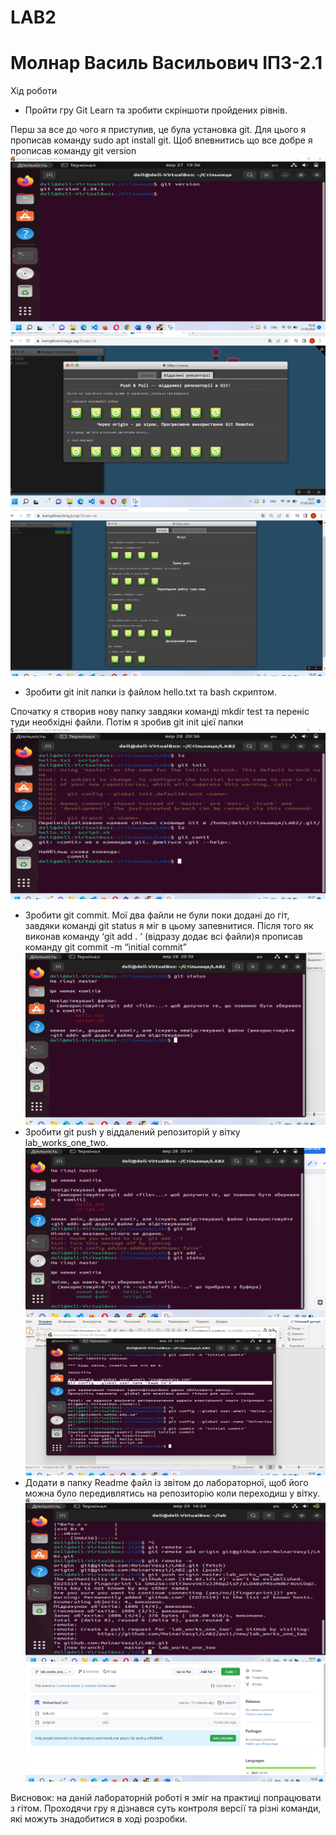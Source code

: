 # LAB2
# Молнар Василь Васильович ІПЗ-2.1
Хід роботи

 * Пройти гру Git Learn та зробити скріншоти пройдених рівнів.

Перш за все до чого я приступив, це була установка git. Для цього я прописав команду sudo apt install git.
Щоб впевнитись що все добре я прописав команду git version
![](Readme/1.png)
![](Readme/2.png)
![](Readme/3.png)

 * Зробити git init папки із файлом  hello.txt та bash скриптом.

Спочатку я створив нову папку завдяки команді mkdir test та переніс туди необхідні файли. Потім я зробив git init цієї папки
![](Readme/4.png)
 * Зробити git commit.
Мої два файли не були поки додані до гіт, завдяки команді git status я міг в цьому запевнитися. Після того як виконав команду ‘git add . ’ (відразу додає всі файли)я прописав команду git commit -m “initial commit”
![](Readme/5.png)
 * Зробити git push у віддалений репозиторій у вітку lab_works_one_two.
![](Readme/6.png)
![](Readme/7.png)
 * Додати в папку Readme файл із звітом до лабораторної, щоб його можна було передивлятись на репозиторію коли переходиш у вітку.
![](Readme/8.png)
![](Readme/9.png)

Висновок: на даній лабораторній роботі я зміг на практиці попрацювати з гітом. Проходячи гру я дізнався суть контроля версії та різні команди, які можуть знадобитися в ході розробки.
